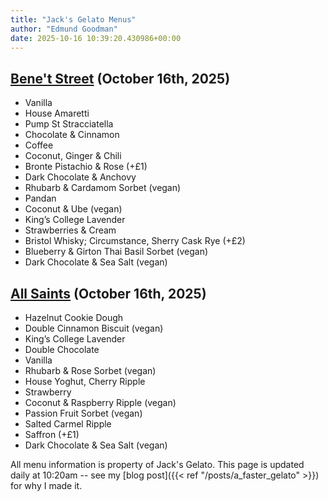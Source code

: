 ```yaml
---
title: "Jack's Gelato Menus"
author: "Edmund Goodman"
date: 2025-10-16 10:39:20.430986+00:00
---
```


## [Bene't Street](https://www.jacksgelato.com/bene-t-street-menu) (October 16th, 2025)

- Vanilla
- House Amaretti
- Pump St Stracciatella
- Chocolate & Cinnamon
- Coffee
- Coconut, Ginger & Chili
- Bronte Pistachio & Rose (+£1)
- Dark Chocolate & Anchovy
- Rhubarb & Cardamom Sorbet (vegan)
- Pandan
- Coconut & Ube (vegan)
- King’s College Lavender
- Strawberries & Cream
- Bristol Whisky; Circumstance, Sherry Cask Rye (+£2)
- Blueberry & Girton Thai Basil Sorbet (vegan)
- Dark Chocolate & Sea Salt (vegan)


## [All Saints](https://www.jacksgelato.com/all-saints-menu) (October 16th, 2025)

- Hazelnut Cookie Dough
- Double Cinnamon Biscuit (vegan)
- King’s College Lavender
- Double Chocolate
- Vanilla
- Rhubarb & Rose Sorbet (vegan)
- House Yoghut, Cherry Ripple
- Strawberry
- Coconut & Raspberry Ripple (vegan)
- Passion Fruit Sorbet (vegan)
- Salted Carmel Ripple
- Saffron (+£1)
- Dark Chocolate & Sea Salt (vegan)

All menu information is property of Jack's Gelato. This page is
updated daily at 10:20am -- see my
[blog post]({{< ref "/posts/a_faster_gelato" >}}) for why I made it.
